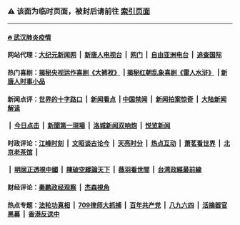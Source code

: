 ### ⚠️ 该面为临时页面，被封后请前往 [索引页面](../link4.md)

---

#### [🔥 武汉肺炎疫情](http://64.227.103.235:10000/videos/corona/)

#### 网站代理：[大纪元新闻网](http://64.227.103.235:10080/gb/) &nbsp;|&nbsp; [新唐人电视台](http://64.227.103.235:8808/gb/) &nbsp;|&nbsp; [网门](http://64.227.103.235:11000/) &nbsp;|&nbsp; [自由亚洲电台](http://64.227.103.235:9800/mandarin/) &nbsp;|&nbsp; [追查国际](http://64.227.103.235:10010/)

#### 热门喜剧：[揭秘央视运作喜剧《大裤衩》](http://64.227.103.235:10000/videos/res/big-shorts/) &nbsp;|&nbsp;[揭秘红朝乱象喜剧《雷人水浒》](http://64.227.103.235:10000/videos/res/OutlawsOfMarsh/) &nbsp;|&nbsp;[新唐人时事小品](http://64.227.103.235:10000/videos/res/comedy/)

#### 新闻点评：[世界的十字路口](http://64.227.103.235/tanghao/) &nbsp;|&nbsp; [新闻看点](http://64.227.103.235/news-insight/) &nbsp;|&nbsp;[中国禁闻](http://64.227.103.235/ntdtv-news/) &nbsp;|&nbsp; [新闻拍案惊奇](http://64.227.103.235/dayu/) &nbsp;|&nbsp; [大陆新闻解读](http://64.227.103.235/ntdtv-comedy/)
####   &nbsp;|&nbsp;  [今日点击](http://64.227.103.235/news-click/)  &nbsp;|&nbsp; [新聞第一現場](http://64.227.103.235/primary-scene/) &nbsp;|&nbsp; [洛城新闻双响炮](http://64.227.103.235/la-news/) &nbsp;|&nbsp; [悦览新闻](http://64.227.103.235/dingyue/)

#### 时政评论：[江峰时刻](http://64.227.103.235/today-in-history/) &nbsp;|&nbsp; [文昭谈古论今](http://64.227.103.235/wenzhao/) &nbsp;|&nbsp; [天亮时分](http://64.227.103.235/tianliang/) &nbsp;|&nbsp; [热点互动](http://64.227.103.235/ntdtv-rdhd/) &nbsp;|&nbsp; [萧茗看世界](http://64.227.103.235/simonegao/) &nbsp;|&nbsp; [北京老茶馆](http://64.227.103.235/teahouse/)  &nbsp;|&nbsp;  
####   &nbsp;|&nbsp;  [明居正透視中國](http://64.227.103.235/decoding-china/)  &nbsp;|&nbsp; [陳破空縱論天下](http://64.227.103.235/pokong/)  &nbsp;|&nbsp; [薇羽看世間](http://64.227.103.235/weiyu/)  &nbsp;|&nbsp; [台湾政經最前線](http://64.227.103.235/taiwan/)   

#### 财经评论：[秦鹏政经观察](http://64.227.103.235/qinpeng/) &nbsp;|&nbsp; [杰森視角 ](http://64.227.103.235/jason/)

#### 热点专题：[法轮功真相](http://64.227.103.235:10000/videos/truth.html) &nbsp;|&nbsp; [709律师大抓捕](http://64.227.103.235:10000/videos/709/) &nbsp;|&nbsp; [百年共产党](http://64.227.103.235:10000/videos/ccp.html) &nbsp;|&nbsp; [八九六四](http://64.227.103.235:10000/videos/88/)  &nbsp;|&nbsp; [活摘器官黑幕](http://64.227.103.235:10000/videos/res/Organs/)  &nbsp;|&nbsp; [香港反送中](http://64.227.103.235:10000/videos/res/hk/) 

<img src='http://gfw-breaker.win/link4.md' width='0px' height='0px'/>

